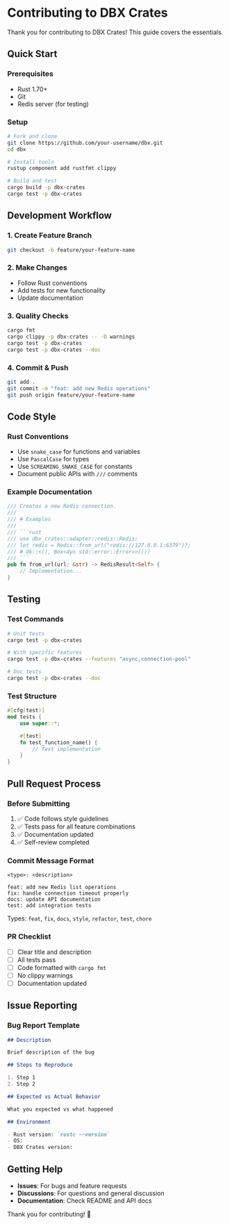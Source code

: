 # Contributing to DBX Crates

Thank you for contributing to DBX Crates! This guide covers the essentials.

## Quick Start

### Prerequisites

- Rust 1.70+
- Git
- Redis server (for testing)

### Setup

```bash
# Fork and clone
git clone https://github.com/your-username/dbx.git
cd dbx

# Install tools
rustup component add rustfmt clippy

# Build and test
cargo build -p dbx-crates
cargo test -p dbx-crates
```

## Development Workflow

### 1. Create Feature Branch

```bash
git checkout -b feature/your-feature-name
```

### 2. Make Changes

- Follow Rust conventions
- Add tests for new functionality
- Update documentation

### 3. Quality Checks

```bash
cargo fmt
cargo clippy -p dbx-crates -- -D warnings
cargo test -p dbx-crates
cargo test -p dbx-crates --doc
```

### 4. Commit & Push

```bash
git add .
git commit -m "feat: add new Redis operations"
git push origin feature/your-feature-name
```

## Code Style

### Rust Conventions

- Use `snake_case` for functions and variables
- Use `PascalCase` for types
- Use `SCREAMING_SNAKE_CASE` for constants
- Document public APIs with `///` comments

### Example Documentation

````rust
/// Creates a new Redis connection.
///
/// # Examples
///
/// ```rust
/// use dbx_crates::adapter::redis::Redis;
/// let redis = Redis::from_url("redis://127.0.0.1:6379")?;
/// # Ok::<(), Box<dyn std::error::Error>>(())
/// ```
pub fn from_url(url: &str) -> RedisResult<Self> {
    // Implementation...
}
````

## Testing

### Test Commands

```bash
# Unit tests
cargo test -p dbx-crates

# With specific features
cargo test -p dbx-crates --features "async,connection-pool"

# Doc tests
cargo test -p dbx-crates --doc
```

### Test Structure

```rust
#[cfg(test)]
mod tests {
    use super::*;

    #[test]
    fn test_function_name() {
        // Test implementation
    }
}
```

## Pull Request Process

### Before Submitting

1. ✅ Code follows style guidelines
2. ✅ Tests pass for all feature combinations
3. ✅ Documentation updated
4. ✅ Self-review completed

### Commit Message Format

```
<type>: <description>

feat: add new Redis list operations
fix: handle connection timeout properly
docs: update API documentation
test: add integration tests
```

Types: `feat`, `fix`, `docs`, `style`, `refactor`, `test`, `chore`

### PR Checklist

- [ ] Clear title and description
- [ ] All tests pass
- [ ] Code formatted with `cargo fmt`
- [ ] No clippy warnings
- [ ] Documentation updated

## Issue Reporting

### Bug Report Template

```markdown
## Description

Brief description of the bug

## Steps to Reproduce

1. Step 1
2. Step 2

## Expected vs Actual Behavior

What you expected vs what happened

## Environment

- Rust version: `rustc --version`
- OS:
- DBX Crates version:
```

## Getting Help

- **Issues**: For bugs and feature requests
- **Discussions**: For questions and general discussion
- **Documentation**: Check README and API docs

Thank you for contributing! 🚀
